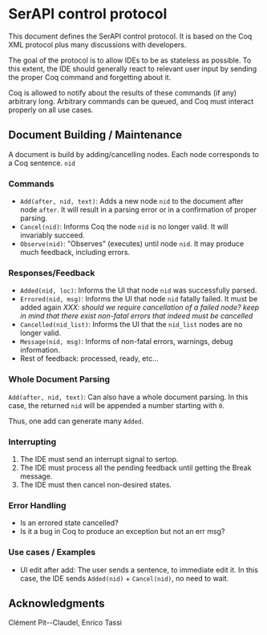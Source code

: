 # SerAPI control protocol

This document defines the SerAPI control protocol. It is based on the
Coq XML protocol plus many discussions with developers.

The goal of the protocol is to allow IDEs to be as stateless as
possible. To this extent, the IDE should generally react to relevant
user input by sending the proper Coq command and forgetting about it.

Coq is allowed to notify about the results of these commands (if any)
arbitrary long. Arbitrary commands can be queued, and Coq must
interact properly on all use cases.

## Document Building / Maintenance

A document is build by adding/cancelling nodes. Each node corresponds to a Coq sentence. `nid` 

### Commands

- `Add(after, nid, text)`: Adds a new node `nid` to the document after node `after`.
  It will result in a parsing error or in a confirmation of proper parsing.
- `Cancel(nid)`: Informs Coq the node `nid` is no longer valid.
  It will invariably succeed.
- `Observe(nid)`: "Observes" (executes) until node `nid`.
  It may produce much feedback, including errors.

### Responses/Feedback

- `Added(nid, loc)`: Informs the UI that node `nid` was successfully parsed.
- `Errored(nid, msg)`: Informs the UI that node `nid` fatally
  failed. It must be added again _XXX: should we require cancellation
  of a failed node? keep in mind that there exist non-fatal errors
  that indeed must be cancelled_
- `Cancelled(nid_list)`: Informs the UI that the `nid_list` nodes are no longer valid.
- `Message(nid, msg)`: Informs of non-fatal errors, warnings, debug information.
- Rest of feedback: processed, ready, etc...

### Whole Document Parsing

`Add(after, nid, text)`: Can also have a whole document parsing. In
this case, the returned `nid` will be appended a number starting with `0`.

Thus, one add can generate many `Added`.

### Interrupting

1. The IDE must send an interrupt signal to sertop.
1. The IDE must process all the pending feedback until getting the Break message.
1. The IDE must then cancel non-desired states.

### Error Handling

- Is an errored state cancelled?
- Is it a bug in Coq to produce an exception but not an err msg?

### Use cases / Examples

- UI edit after add: The user sends a sentence, to immediate edit
  it. In this case, the IDE sends `Added(nid)` + `Cancel(nid)`, no
  need to wait.

## Acknowledgments

Clément Pit--Claudel, Enrico Tassi
